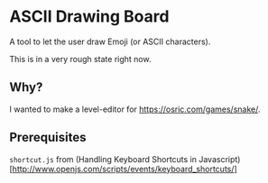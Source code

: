 ASCII Drawing Board
===================

A tool to let the user draw Emoji (or ASCII characters).

This is in a very rough state right now.

Why?
----

I wanted to make a level-editor for https://osric.com/games/snake/.

Prerequisites
-------------

`shortcut.js` from (Handling Keyboard Shortcuts in Javascript)[http://www.openjs.com/scripts/events/keyboard_shortcuts/]